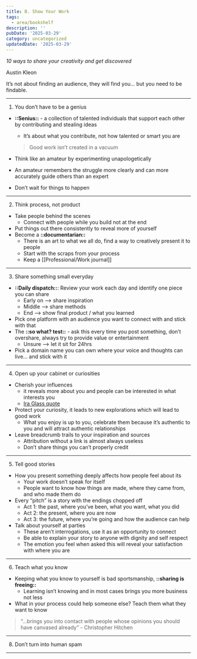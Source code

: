 ```yaml
---
title: B. Show Your Work
tags:
  - area/bookshelf
description: ''
pubDate: '2025-03-29'
category: uncategorized
updatedDate: '2025-03-29'
---
```



*10 ways to share your creativity and get discovered*

Austin Kleon

It’s not about finding an audience, they will find you… but you need to be findable.

---

1.  You don’t have to be a genius
- **::Senius::** - a collection of talented individuals that support each other by contributing and stealing ideas
   - It’s about what you contribute, not how talented or smart you are

   > Good work isn’t created in a vacuum

- Think like an amateur by experimenting unapologetically
- An amateur remembers the struggle more clearly and can more accurately guide others than an expert
- Don’t wait for things to happen

---

2.  Think process, not product
- Take people behind the scenes
   - Connect with people while you build not at the end
- Put things out there consistently to reveal more of yourself
- Become a **::documentarian::**
   - There is an art to what we all do, find a way to creatively present it to people
   - Start with the scraps from your process
   - Keep a [[Professional/Work journal]]

---

3.  Share something small everyday
- **::Daily dispatch::**: Review your work each day and identify one piece you can share
   - Early on —> share inspiration
   - Middle —> share methods
   - End —> show final product / what you learned
- Pick one platform with an audience you want to connect with and stick with that
- The **::so what? test::** - ask this every time you post something, don’t overshare, always try to provide value or entertainment
   - Unsure —> let it sit for 24hrs
- Pick a domain name you can own where your voice and thoughts can live… and stick with it

---

4.  Open up your cabinet or curiosities
- Cherish your influences
   - it reveals more about you and people can be interested in what interests you
   - [Ira Glass quote](https://www.goodreads.com/author/quotes/113989.Ira_Glass#:~:text=All%20of%20us%20who%20do,has%20potential%2C%20but%20it's%20not.)
- Protect your curiosity, it leads to new explorations which will lead to good work
   - What you enjoy is up to you, celebrate them because it’s authentic to you and will attract authentic relationships
- Leave breadcrumb trails to your inspiration and sources
   - Attribution without a link is almost always useless
   - Don’t share things you can’t properly credit

---

5.  Tell good stories
- How you present something deeply affects how people feel about its
   - Your work doesn’t speak for itself
   - People want to know how things are made, where they came from, and who made them do
- Every “pitch” is a story with the endings chopped off
   - Act 1: the past, where you’ve been, what you want, what you did
   - Act 2: the present, where you are now
   - Act 3: the future, where you’re going and how the audience can help
- Talk about yourself at parties
   - These aren’t interrogations, use it as an opportunity to connect
   - Be able to explain your story to anyone with dignity and self respect
   - The emotion you feel when asked this will reveal your satisfaction with where you are

---

6.  Teach what you know
- Keeping what you know to yourself is bad sportsmanship, **::sharing is freeing::**
   - Learning isn’t knowing and in most cases brings you more business not less
- What in your process could help someone else? Teach them what they want to know

> “…brings you into contact with people whose opinions you should have canvased already” - Christopher Hitchen

---

8.  Don’t turn into human spam

---

